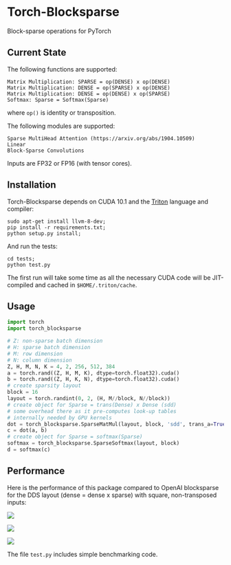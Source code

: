 # Torch-Blocksparse

Block-sparse operations for PyTorch

## Current State

The following functions are supported:
```
Matrix Multiplication: SPARSE = op(DENSE) x op(DENSE)
Matrix Multiplication: DENSE = op(SPARSE) x op(DENSE)
Matrix Multiplication: DENSE = op(DENSE) x op(SPARSE)
Softmax: Sparse = Softmax(Sparse)
```
where `op()` is identity or transposition.

The following modules are supported:
```
Sparse MultiHead Attention (https://arxiv.org/abs/1904.10509)
Linear
Block-Sparse Convolutions
```

Inputs are FP32 or FP16 (with tensor cores).

## Installation

Torch-Blocksparse depends on CUDA 10.1 and the [Triton](https://github.com/ptillet/triton) language and compiler:
```
sudo apt-get install llvm-8-dev;
pip install -r requirements.txt;
python setup.py install;
```

And run the tests:
```
cd tests;
python test.py
```
The first run will take some time as all the necessary CUDA code will be JIT-compiled and cached in `$HOME/.triton/cache`.


## Usage

```python
import torch
import torch_blocksparse

# Z: non-sparse batch dimension
# H: sparse batch dimension
# M: row dimension
# N: column dimension
Z, H, M, N, K = 4, 2, 256, 512, 384
a = torch.rand((Z, H, M, K), dtype=torch.float32).cuda()
b = torch.rand((Z, H, K, N), dtype=torch.float32).cuda()
# create sparsity layout
block = 16
layout = torch.randint(0, 2, (H, M//block, N//block))
# create object for Sparse = trans(Dense) x Dense (sdd)
# some overhead there as it pre-computes look-up tables 
# internally needed by GPU kernels
dot = torch_blocksparse.SparseMatMul(layout, block, 'sdd', trans_a=True, trans_b=False)
c = dot(a, b)
# create object for Sparse = softmax(Sparse)
softmax = torch_blocksparse.SparseSoftmax(layout, block)
d = softmax(c)
```

## Performance

Here is the performance of this package compared to OpenAI blocksparse for the DDS layout (dense = dense x sparse) with square, non-transposed inputs:

![](https://docs.google.com/spreadsheets/d/e/2PACX-1vTMh8lJHOYq07d2g7AQZOKb6-WgTQqK3iudLJ8I1LCgGKw_B9eKv1KFT0nKbrizy9fw-p2VjvIbTgLJ/pubchart?oid=717347395&format=image)

![](https://docs.google.com/spreadsheets/d/e/2PACX-1vTMh8lJHOYq07d2g7AQZOKb6-WgTQqK3iudLJ8I1LCgGKw_B9eKv1KFT0nKbrizy9fw-p2VjvIbTgLJ/pubchart?oid=1552535399&format=image)

![](https://docs.google.com/spreadsheets/d/e/2PACX-1vTMh8lJHOYq07d2g7AQZOKb6-WgTQqK3iudLJ8I1LCgGKw_B9eKv1KFT0nKbrizy9fw-p2VjvIbTgLJ/pubchart?oid=399094259&format=image)



The file `test.py` includes simple benchmarking code.